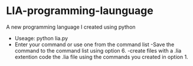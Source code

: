 # LIA-programming-launguage
A new programming language I created using python

- Useage: python lia.py 
- Enter your command or use one from the command list
-Save the command to the command list using option 6.
-create files with a .lia extention code the .lia file using the commands you created in option 1.
